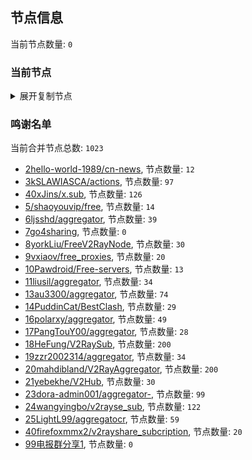 
## 节点信息
当前节点数量: `0`
### 当前节点
<details>
  <summary>展开复制节点</summary>

    

</details>

### 鸣谢名单
当前合并节点总数: `1023`
- [2hello-world-1989/cn-news](https://github.com/hello-world-1989/cn-news), 节点数量: `12`
- [3kSLAWIASCA/actions](https://github.com/kSLAWIASCA/actions), 节点数量: `97`
- [40xJins/x.sub](https://github.com/0xJins/x.sub), 节点数量: `126`
- [5/shaoyouvip/free](https://github.com/shaoyouvip/free), 节点数量: `14`
- [6ljsshd/aggregator](https://github.com/ljsshd/aggregator), 节点数量: `39`
- [7go4sharing](https://github.com/go4sharing), 节点数量: `0`
- [8yorkLiu/FreeV2RayNode](https://github.com/yorkLiu/FreeV2RayNode), 节点数量: `30`
- [9vxiaov/free_proxies](https://github.com/vxiaov/free_proxies), 节点数量: `20`
- [10Pawdroid/Free-servers](https://github.com/Pawdroid/Free-servers), 节点数量: `13`
- [11liusil/aggregator](https://github.com/liusil/aggregator), 节点数量: `34`
- [13au3300/aggregator](https://github.com/au3300/aggregator), 节点数量: `74`
- [14PuddinCat/BestClash](https://github.com/PuddinCat/BestClash), 节点数量: `29`
- [16polarxy/aggregator](https://github.com/polarxy/aggregator), 节点数量: `49`
- [17PangTouY00/aggregator](https://github.com/xnic888/aggregator), 节点数量: `28`
- [18HeFung/V2RaySub](https://github.com/HeFung/V2RaySub), 节点数量: `200`
- [19zzr2002314/aggregator](https://github.com/zzr2002314/aggregator), 节点数量: `34`
- [20mahdibland/V2RayAggregator](https://github.com/mahdibland/V2RayAggregator), 节点数量: `200`
- [21yebekhe/V2Hub](https://github.com/yebekhe/V2Hub), 节点数量: `30`
- [23dora-admin001/aggregator-](https://github.com/dora-admin001/aggregator-), 节点数量: `99`
- [24wangyingbo/v2rayse_sub](https://github.com/wangyingbo/v2rayse_sub), 节点数量: `122`
- [25LightL99/aggregatocr](https://github.com/mehran1404/Sub_Link/), 节点数量: `59`
- [40firefoxmmx2/v2rayshare_subcription](https://github.com/firefoxmmx2/v2rayshare_subcription), 节点数量: `20`
- [99电报群分享1](https://github.com/cdddbc/getAirport), 节点数量: `0`


